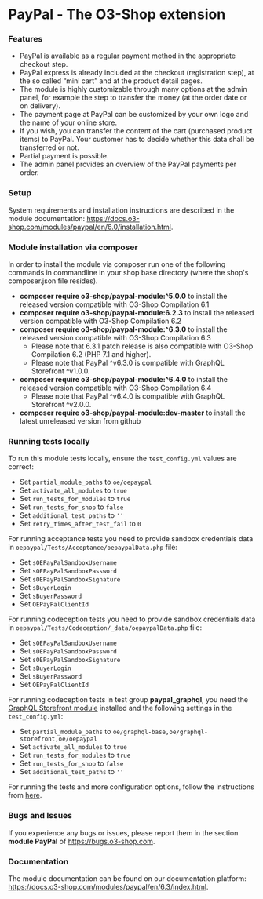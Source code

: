 PayPal - The O3-Shop extension
======

### Features

* PayPal is available as a regular payment method in the appropriate checkout step.
* PayPal express is already included at the checkout (registration step), at the so called “mini cart” and at the product detail pages.
* The module is highly customizable through many options at the admin panel, for example the step to transfer the money (at the order date or on delivery).
* The payment page at PayPal can be customized by your own logo and the name of your online store.
* If you wish, you can transfer the content of the cart (purchased product items) to PayPal. Your customer has to decide whether this data shall be transferred or not.
* Partial payment is possible.
* The admin panel provides an overview of the PayPal payments per order.

### Setup

System requirements and installation instructions are described in the module documentation: https://docs.o3-shop.com/modules/paypal/en/6.0/installation.html.

### Module installation via composer

In order to install the module via composer run one of the following commands in commandline in your shop base directory 
(where the shop's composer.json file resides).
* **composer require o3-shop/paypal-module:^5.0.0** to install the released version compatible with O3-Shop Compilation 6.1
* **composer require o3-shop/paypal-module:6.2.3** to install the released version compatible with O3-Shop Compilation 6.2
* **composer require o3-shop/paypal-module:^6.3.0** to install the released version compatible with O3-Shop Compilation 6.3
  * Please note that 6.3.1 patch release is also compatible with O3-Shop Compilation 6.2 (PHP 7.1 and higher).
  * Please note that PayPal ^v6.3.0 is compatible with GraphQL Storefront ^v1.0.0.
* **composer require o3-shop/paypal-module:^6.4.0** to install the released version compatible with O3-Shop Compilation 6.4
  * Please note that PayPal ^v6.4.0 is compatible with GraphQL Storefront ^v2.0.0.
* **composer require o3-shop/paypal-module:dev-master** to install the latest unreleased version from github

### Running tests locally

To run this module tests locally, ensure the `test_config.yml` values are correct:
- Set `partial_module_paths` to `oe/oepaypal`
- Set `activate_all_modules` to `true`
- Set `run_tests_for_modules` to `true`
- Set `run_tests_for_shop` to `false`
- Set `additional_test_paths` to `''`
- Set `retry_times_after_test_fail` to `0`

For running acceptance tests you need to provide sandbox credentials data in `oepaypal/Tests/Acceptance/oepaypalData.php` file:
- Set `sOEPayPalSandboxUsername`
- Set `sOEPayPalSandboxPassword`
- Set `sOEPayPalSandboxSignature`
- Set `sBuyerLogin`
- Set `sBuyerPassword`
- Set `OEPayPalClientId`

For running codeception tests you need to provide sandbox credentials data in `oepaypal/Tests/Codeception/_data/oepaypalData.php` file:
- Set `sOEPayPalSandboxUsername`
- Set `sOEPayPalSandboxPassword`
- Set `sOEPayPalSandboxSignature`
- Set `sBuyerLogin`
- Set `sBuyerPassword`
- Set `OEPayPalClientId`

For running codeception tests in test group **paypal_graphql**, you need the [GraphQL Storefront module](https://github.com/o3-shop/graphql-storefront-module/) installed
and the following settings in the `test_config.yml`: 
- Set `partial_module_paths` to `oe/graphql-base,oe/graphql-storefront,oe/oepaypal`
- Set `activate_all_modules` to `true`
- Set `run_tests_for_modules` to `true`
- Set `run_tests_for_shop` to `false`
- Set `additional_test_paths` to `''`

For running the tests and more configuration options, follow the instructions from [here](https://github.com/o3-shop/testing_library#running-tests).

### Bugs and Issues

If you experience any bugs or issues, please report them in the section **module PayPal** of https://bugs.o3-shop.com.

### Documentation

The module documentation can be found on our documentation platform: https://docs.o3-shop.com/modules/paypal/en/6.3/index.html.
